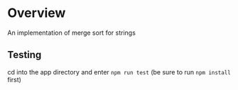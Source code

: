 # Overview
An implementation of merge sort for strings

## Testing
cd into the app directory and enter `npm run test` (be sure to run `npm install` first)
